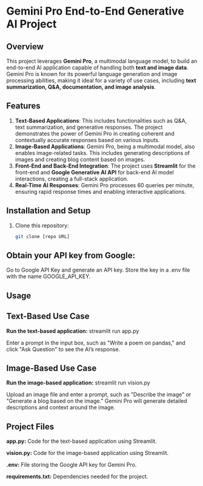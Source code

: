 # Gemini Pro End-to-End Generative AI Project

## Overview
This project leverages **Gemini Pro**, a multimodal language model, to build an end-to-end AI application capable of handling both **text and image data**. Gemini Pro is known for its powerful language generation and image processing abilities, making it ideal for a variety of use cases, including **text summarization, Q&A, documentation, and image analysis**.

## Features
1. **Text-Based Applications**: This includes functionalities such as Q&A, text summarization, and generative responses. The project demonstrates the power of Gemini Pro in creating coherent and contextually accurate responses based on various inputs.
2. **Image-Based Applications**: Gemini Pro, being a multimodal model, also enables image-related tasks. This includes generating descriptions of images and creating blog content based on images.
3. **Front-End and Back-End Integration**: The project uses **Streamlit** for the front-end and **Google Generative AI API** for back-end AI model interactions, creating a full-stack application.
4. **Real-Time AI Responses**: Gemini Pro processes 60 queries per minute, ensuring rapid response times and enabling interactive applications.

## Installation and Setup
1. Clone this repository:
   ```bash
   git clone [repo URL]

## Obtain your API key from Google:
Go to Google API Key and generate an API key.
Store the key in a .env file with the name GOOGLE_API_KEY.

## Usage

## Text-Based Use Case
**Run the text-based application:**
streamlit run app.py

Enter a prompt in the input box, such as "Write a poem on pandas," and click "Ask Question" to see the AI’s response.

## Image-Based Use Case
**Run the image-based application:**
streamlit run vision.py

Upload an image file and enter a prompt, such as "Describe the image" or "Generate a blog based on the image." Gemini Pro will generate detailed descriptions and context around the image.

## Project Files
**app.py:** Code for the text-based application using Streamlit.

**vision.py:** Code for the image-based application using Streamlit.

**.env:** File storing the Google API key for Gemini Pro.

**requirements.txt:** Dependencies needed for the project.

